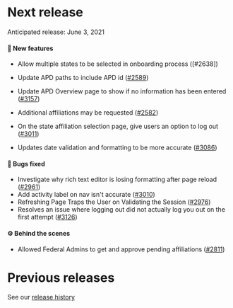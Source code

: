 # Next release

Anticipated release: June 3, 2021

#### 🚀 New features
- Allow multiple states to be selected in onboarding process ([#2638])

- Update APD paths to include APD id ([#2589])
- Update APD Overview page to show if no information has been entered ([#3157])
- Additional affiliations may be requested ([#2582])
- On the state affiliation selection page, give users an option to log out ([#3011])
- Updates date validation and formatting to be more accurate ([#3086])

#### 🐛 Bugs fixed

- Investigate why rich text editor is losing formatting after page reload ([#2961])
- Add activity label on nav isn't accurate ([#3010])
- Refreshing Page Traps the User on Validating the Session ([#2976])
- Resolves an issue where logging out did not actually log you out on the first attempt ([#3126])

#### ⚙️ Behind the scenes

- Allowed Federal Admins to get and approve pending affiliations ([#2811])

# Previous releases

See our [release history](https://github.com/CMSgov/eAPD/releases)

[#2582]: https://github.com/CMSgov/eAPD/issues/2582
[#2589]: https://github.com/CMSgov/eAPD/issues/2589
[#2811]: https://github.com/CMSgov/eAPD/issues/2811
[#2961]: https://github.com/CMSgov/eAPD/issues/2961
[#2976]: https://github.com/CMSgov/eAPD/issues/2976
[#3010]: https://github.com/CMSgov/eAPD/issues/3010
[#3011]: https://github.com/CMSgov/eAPD/issues/3011
[#3086]: https://github.com/CMSgov/eAPD/issues/3086
[#3126]: https://github.com/CMSgov/eAPD/issues/3126
[#3157]: https://github.com/CMSgov/eAPD/issues/3157


